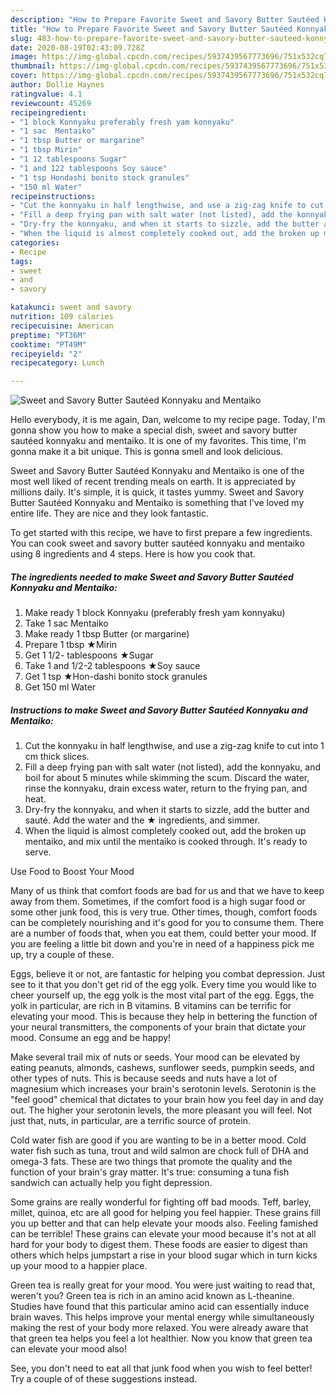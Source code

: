 ```yaml
---
description: "How to Prepare Favorite Sweet and Savory Butter Sautéed Konnyaku and Mentaiko"
title: "How to Prepare Favorite Sweet and Savory Butter Sautéed Konnyaku and Mentaiko"
slug: 483-how-to-prepare-favorite-sweet-and-savory-butter-sauteed-konnyaku-and-mentaiko
date: 2020-08-19T02:43:09.728Z
image: https://img-global.cpcdn.com/recipes/5937439567773696/751x532cq70/sweet-and-savory-butter-sauteed-konnyaku-and-mentaiko-recipe-main-photo.jpg
thumbnail: https://img-global.cpcdn.com/recipes/5937439567773696/751x532cq70/sweet-and-savory-butter-sauteed-konnyaku-and-mentaiko-recipe-main-photo.jpg
cover: https://img-global.cpcdn.com/recipes/5937439567773696/751x532cq70/sweet-and-savory-butter-sauteed-konnyaku-and-mentaiko-recipe-main-photo.jpg
author: Dollie Haynes
ratingvalue: 4.1
reviewcount: 45269
recipeingredient:
- "1 block Konnyaku preferably fresh yam konnyaku"
- "1 sac  Mentaiko"
- "1 tbsp Butter or margarine"
- "1 tbsp Mirin"
- "1 12 tablespoons Sugar"
- "1 and 122 tablespoons Soy sauce"
- "1 tsp Hondashi bonito stock granules"
- "150 ml Water"
recipeinstructions:
- "Cut the konnyaku in half lengthwise, and use a zig-zag knife to cut into 1 cm thick slices."
- "Fill a deep frying pan with salt water (not listed), add the konnyaku, and boil for about 5 minutes while skimming the scum. Discard the water, rinse the konnyaku, drain excess water, return to the frying pan, and heat."
- "Dry-fry the konnyaku, and when it starts to sizzle, add the butter and sauté. Add the water and the ★ ingredients, and simmer."
- "When the liquid is almost completely cooked out, add the broken up mentaiko, and mix until the mentaiko is cooked through. It&#39;s ready to serve."
categories:
- Recipe
tags:
- sweet
- and
- savory

katakunci: sweet and savory 
nutrition: 109 calories
recipecuisine: American
preptime: "PT36M"
cooktime: "PT49M"
recipeyield: "2"
recipecategory: Lunch

---
```



![Sweet and Savory Butter Sautéed Konnyaku and Mentaiko](https://img-global.cpcdn.com/recipes/5937439567773696/751x532cq70/sweet-and-savory-butter-sauteed-konnyaku-and-mentaiko-recipe-main-photo.jpg)

Hello everybody, it is me again, Dan, welcome to my recipe page. Today, I'm gonna show you how to make a special dish, sweet and savory butter sautéed konnyaku and mentaiko. It is one of my favorites. This time, I'm gonna make it a bit unique. This is gonna smell and look delicious.



Sweet and Savory Butter Sautéed Konnyaku and Mentaiko is one of the most well liked of recent trending meals on earth. It is appreciated by millions daily. It's simple, it is quick, it tastes yummy. Sweet and Savory Butter Sautéed Konnyaku and Mentaiko is something that I've loved my entire life. They are nice and they look fantastic.


To get started with this recipe, we have to first prepare a few ingredients. You can cook sweet and savory butter sautéed konnyaku and mentaiko using 8 ingredients and 4 steps. Here is how you cook that.

<!--inarticleads1-->

##### The ingredients needed to make Sweet and Savory Butter Sautéed Konnyaku and Mentaiko:

1. Make ready 1 block Konnyaku (preferably fresh yam konnyaku)
1. Take 1 sac  Mentaiko
1. Make ready 1 tbsp Butter (or margarine)
1. Prepare 1 tbsp ★Mirin
1. Get 1 1/2- tablespoons ★Sugar
1. Take 1 and 1/2-2 tablespoons ★Soy sauce
1. Get 1 tsp ★Hon-dashi bonito stock granules
1. Get 150 ml Water




<!--inarticleads2-->

##### Instructions to make Sweet and Savory Butter Sautéed Konnyaku and Mentaiko:

1. Cut the konnyaku in half lengthwise, and use a zig-zag knife to cut into 1 cm thick slices.
1. Fill a deep frying pan with salt water (not listed), add the konnyaku, and boil for about 5 minutes while skimming the scum. Discard the water, rinse the konnyaku, drain excess water, return to the frying pan, and heat.
1. Dry-fry the konnyaku, and when it starts to sizzle, add the butter and sauté. Add the water and the ★ ingredients, and simmer.
1. When the liquid is almost completely cooked out, add the broken up mentaiko, and mix until the mentaiko is cooked through. It&#39;s ready to serve.




Use Food to Boost Your Mood


Many of us think that comfort foods are bad for us and that we have to keep away from them. Sometimes, if the comfort food is a high sugar food or some other junk food, this is very true. Other times, though, comfort foods can be completely nourishing and it's good for you to consume them. There are a number of foods that, when you eat them, could better your mood. If you are feeling a little bit down and you're in need of a happiness pick me up, try a couple of these.

Eggs, believe it or not, are fantastic for helping you combat depression. Just see to it that you don't get rid of the egg yolk. Every time you would like to cheer yourself up, the egg yolk is the most vital part of the egg. Eggs, the yolk in particular, are rich in B vitamins. B vitamins can be terrific for elevating your mood. This is because they help in bettering the function of your neural transmitters, the components of your brain that dictate your mood. Consume an egg and be happy!

Make several trail mix of nuts or seeds. Your mood can be elevated by eating peanuts, almonds, cashews, sunflower seeds, pumpkin seeds, and other types of nuts. This is because seeds and nuts have a lot of magnesium which increases your brain's serotonin levels. Serotonin is the "feel good" chemical that dictates to your brain how you feel day in and day out. The higher your serotonin levels, the more pleasant you will feel. Not just that, nuts, in particular, are a terrific source of protein.

Cold water fish are good if you are wanting to be in a better mood. Cold water fish such as tuna, trout and wild salmon are chock full of DHA and omega-3 fats. These are two things that promote the quality and the function of your brain's gray matter. It's true: consuming a tuna fish sandwich can actually help you fight depression. 

Some grains are really wonderful for fighting off bad moods. Teff, barley, millet, quinoa, etc are all good for helping you feel happier. These grains fill you up better and that can help elevate your moods also. Feeling famished can be terrible! These grains can elevate your mood because it's not at all hard for your body to digest them. These foods are easier to digest than others which helps jumpstart a rise in your blood sugar which in turn kicks up your mood to a happier place.

Green tea is really great for your mood. You were just waiting to read that, weren't you? Green tea is rich in an amino acid known as L-theanine. Studies have found that this particular amino acid can essentially induce brain waves. This helps improve your mental energy while simultaneously making the rest of your body more relaxed. You were already aware that that green tea helps you feel a lot healthier. Now you know that green tea can elevate your mood also!

See, you don't need to eat all that junk food when you wish to feel better! Try  a  couple of  of  these  suggestions  instead.

